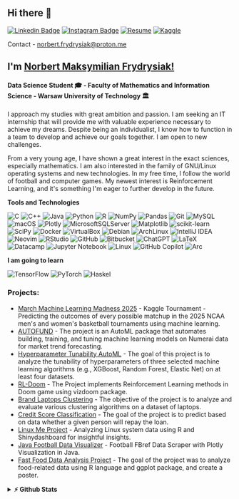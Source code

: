 ## Hi there 👋

[![Linkedin Badge](https://img.shields.io/badge/LinkedIn-0077B5?style=for-the-badge&logo=linkedin&logoColor=white)](https://www.linkedin.com/in/norbert-frydrysiak-055a77219/)
[![Instagram Badge](https://img.shields.io/badge/Instagram-E4405F?style=for-the-badge&logo=instagram&logoColor=white)](https://www.instagram.com/fantasywfry/)
[![Resume](https://img.shields.io/badge/Resume-FF0000?style=for-the-badge&logo=readme&logoColor=white)](Resume.pdf)
[![Kaggle](https://img.shields.io/badge/Kaggle-035a7d?style=for-the-badge&logo=kaggle&logoColor=white)](https://www.kaggle.com/fantasy2fry)


Contact - [norbert.frydrysiak@proton.me](mailto:norbert.frydrysiak@proton.me)

## I'm [Norbert Maksymilian Frydrysiak!](https://github.com/fantasy2fry)
#### Data Science Student 🎓 - Faculty of Mathematics and Information Science - Warsaw University of Technology 🏛

I approach my studies with great ambition and passion. I am seeking an IT internship that will provide me with valuable experience necessary to achieve my dreams. Despite being an individualist, I know how to function in a team to develop and achieve our goals together. I am open to new challenges.

From a very young age, I have shown a great interest in the exact sciences, especially mathematics. I am also interested in the family of GNU/Linux operating systems and new technologies. In my free time, I follow the world of football and computer games. My newest interest is Reinforcement Learning, and it's something I'm eager to further develop in the future.


<!--https://github.com/Ileriayo/markdown-badges-->

**Tools and Technologies**

![C](https://img.shields.io/badge/c-%2300599C.svg?style=for-the-badge&logo=c&logoColor=white)
![C++](https://img.shields.io/badge/c++-%2300599C.svg?style=for-the-badge&logo=c%2B%2B&logoColor=white)
![Java](https://img.shields.io/badge/java-%23ED8B00.svg?style=for-the-badge&logo=openjdk&logoColor=white)
![Python](https://img.shields.io/badge/python-3670A0?style=for-the-badge&logo=python&logoColor=ffdd54)
![R](https://img.shields.io/badge/r-%23276DC3.svg?style=for-the-badge&logo=r&logoColor=white)
![NumPy](https://img.shields.io/badge/numpy-%23013243.svg?style=for-the-badge&logo=numpy&logoColor=white)
![Pandas](https://img.shields.io/badge/pandas-%23150458.svg?style=for-the-badge&logo=pandas&logoColor=white)
![Git](https://img.shields.io/badge/git-%23F05033.svg?style=for-the-badge&logo=git&logoColor=white)
![MySQL](https://img.shields.io/badge/mysql-%2300f.svg?style=for-the-badge&logo=mysql&logoColor=white)
![macOS](https://img.shields.io/badge/mac%20os-000000?style=for-the-badge&logo=macos&logoColor=F0F0F0)
![Plotly](https://img.shields.io/badge/Plotly-%233F4F75.svg?style=for-the-badge&logo=plotly&logoColor=white)
![MicrosoftSQLServer](https://img.shields.io/badge/Microsoft%20SQL%20Server-CC2927?style=for-the-badge&logo=microsoft%20sql%20server&logoColor=white)
![Matplotlib](https://img.shields.io/badge/Matplotlib-%23ffffff.svg?style=for-the-badge&logo=Matplotlib&logoColor=black)
![scikit-learn](https://img.shields.io/badge/scikit--learn-%23F7931E.svg?style=for-the-badge&logo=scikit-learn&logoColor=white)
![SciPy](https://img.shields.io/badge/SciPy-%230C55A5.svg?style=for-the-badge&logo=scipy&logoColor=%white)
![Docker](https://img.shields.io/badge/docker-%230db7ed.svg?style=for-the-badge&logo=docker&logoColor=white)
![VirtualBox](https://img.shields.io/badge/VirtualBox-21416b?style=for-the-badge&logo=VirtualBox&logoColor=white)
![Debian](https://img.shields.io/badge/Debian-A81D33?style=for-the-badge&logo=debian&logoColor=white)
![ArchLinux](https://img.shields.io/badge/Arch_Linux-1793D1?style=for-the-badge&logo=arch-linux&logoColor=white)
![IntelliJ IDEA](https://img.shields.io/badge/IntelliJIDEA-000000.svg?style=for-the-badge&logo=intellij-idea&logoColor=white)
![Neovim](https://img.shields.io/badge/NeoVim-%2357A143.svg?&style=for-the-badge&logo=neovim&logoColor=white)
![RStudio](https://img.shields.io/badge/RStudio-4285F4?style=for-the-badge&logo=rstudio&logoColor=white)
![GitHub](https://img.shields.io/badge/github-%23121011.svg?style=for-the-badge&logo=github&logoColor=white)
![Bitbucket](https://img.shields.io/badge/bitbucket-%230047B3.svg?style=for-the-badge&logo=bitbucket&logoColor=white)
![ChatGPT](https://img.shields.io/badge/chatGPT-74aa9c?style=for-the-badge&logo=openai&logoColor=white)
![LaTeX](https://img.shields.io/badge/latex-%23008080.svg?style=for-the-badge&logo=latex&logoColor=white)
![Datacamp](https://img.shields.io/badge/Datacamp-05192D?style=for-the-badge&logo=datacamp&logoColor=03E860)
![Jupyter Notebook](https://img.shields.io/badge/jupyter-%23FA0F00.svg?style=for-the-badge&logo=jupyter&logoColor=white)
![Linux](https://img.shields.io/badge/Linux-FCC624?style=for-the-badge&logo=linux&logoColor=black)
![GitHub Copilot](https://img.shields.io/badge/github_copilot-8957E5?style=for-the-badge&logo=github-copilot&logoColor=white)
![Arc](https://img.shields.io/badge/Arc-1638FB?style=for-the-badge&logo=Arc&logoColor=white)

**I am going to learn**

![TensorFlow](https://img.shields.io/badge/TensorFlow-%23FF6F00.svg?style=for-the-badge&logo=TensorFlow&logoColor=white)
![PyTorch](https://img.shields.io/badge/PyTorch-%23EE4C2C.svg?style=for-the-badge&logo=PyTorch&logoColor=white)
![Haskel](https://img.shields.io/badge/Haskell-5D4F85?style=for-the-badge&logo=haskell&logoColor=white)

### Projects:
- [March Machine Learning Madness 2025](https://github.com/fantasy2fry/march-ml-madness-2025) - Kaggle Tournament - Predicting the outcomes of every possible matchup in the 2025 NCAA men's and women's basketball tournaments using machine learning.
- [AUTOFUND](https://github.com/PiotrTyrakowski/AUTOFUND) - The project is an AutoML package that automates building, training, and tuning machine learning models on Numerai data for market trend forecasting.
- [Hyperparameter Tunability AutoML](https://github.com/fantasy2fry/Hyperparameter-Tunability-AutoML) - The goal of this project is to analyze the tunability of hyperparameters of three selected machine learning algorithms (e.g., XGBoost, Random Forest, Elastic Net) on at least four datasets.
- [RL-Doom](https://github.com/AdamKaniasty/RL-Doom) - The Project implements Reinforcement Learning methods in Doom game using vizdoom package.
- [Brand Laptops Clustering](https://github.com/fantasy2fry/brand-laptops-clustering-ml) - The objective of the project is to analyze and evaluate various clustering algorithms on a dataset of laptops.
- [Credit Score Classification](https://github.com/fantasy2fry/credit-score-classification-ml) - The goal of the project is to predict based on data whether a given person will repay the loan.
- [Linux Me Project](https://github.com/fantasy2fry/linux_me_project) - Analyzing Linux system data using R and Shinydashboard for insightful insights.
- [Java Football Data Visualizer](https://github.com/fantasy2fry/java-football-fbref-data-visualizer) - Football FBref Data Scraper with Plotly Visualization in Java.
- [Fast Food Data Analysis Project](https://github.com/fantasy2fry/fast_food_data_analysis_project) - The goal of the project was to analyze food-related data using R language and ggplot package, and create a poster.


<details>	
  <summary><b>⚡ Github Stats</b></summary>

  <br />
  <img height="180em" src="https://github-readme-stats.vercel.app/api?username=fantasy2fry&show_icons=true&hide_border=true&&count_private=true&include_all_commits=true" />
  <img height="180em" src="https://github-readme-stats.vercel.app/api/top-langs/?username=fantasy2fry&exclude_repo=KNN-Image-Classification&show_icons=true&hide_border=true&layout=compact&langs_count=8"/>
</details>


<!--
**fantasy2fry/fantasy2fry** is a ✨ _special_ ✨ repository because its `README.md` (this file) appears on your GitHub profile.

Here are some ideas to get you started:

- 🔭 I’m currently working on ...
- 🌱 I’m currently learning ...
- 👯 I’m looking to collaborate on ...
- 🤔 I’m looking for help with ...
- 💬 Ask me about ...
- 📫 How to reach me: ...
- 😄 Pronouns: ...
- ⚡ Fun fact: ...
-->
